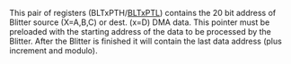 This pair of registers (BLTxPTH/[BLTxPTL](BLTxPTL.md))
contains the 20 bit address of Blitter source (X=A,B,C) or dest.
(x=D) DMA data. This pointer must be preloaded with the
starting address of the data to be processed by the Blitter. After
the Blitter is finished it will contain the last data address
(plus increment and modulo).